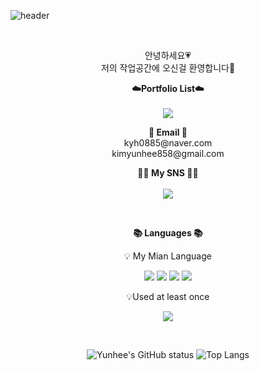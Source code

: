 
![header](https://capsule-render.vercel.app/api?type=waving&color=81C5E7&height=300&section=header&text=Welcome&fontSize=100&fontColor=FFFFFF)

<br>

<p align="center">
안녕하세요💗<br>
저의 작업공간에 오신걸 환영합니다👋<br>

</p>

<p align="center">
    <Strong>☁️Portfolio List☁️</Strong><br><br>
    <a href="https://fifth-seeker-4e6.notion.site/Yunhee-Kim-411ee46cd6854e3da81513b6a730d854" target="_blank"><img src="https://img.shields.io/badge/Notion-B5B2D8?style=flat-square&logo=Notion&logoColor=black"/></a>
    <br>
   
 <p align="center">
<Strong>📧 Email 📧</Strong><br>kyh0885@naver.com<br>kimyunhee858@gmail.com<br>

<p align="center">
<Strong> 🙋‍♀️ My SNS 🙋‍♂️</Strong><br><br>
<a href="https://www.instagram.com/yuni__311/" target="_blank"><img src="https://img.shields.io/badge/Instagram-FCAEAE?style=flat-square&logo=Instagram&logoColor=black"/></a>
    <br>

</p>



<br>

<p align="center">
    <Strong>📚 Languages 📚</Strong><br>
</p>

<p align="center" display="inline-block">
    💡 My Mian Language <br>
</p>
<p align="center" display="inline-block">
    <img src="https://img.shields.io/badge/C-2F65A7?style=for-the-badge&logo=C&logoColor=white"> 
    <img src="https://img.shields.io/badge/C++-2F65A7?style=for-the-badge&logo=c%2B%2B&&logoColor=white"> 
    <img src="https://img.shields.io/badge/Python-2F65A7?style=for-the-badge&logo=python&logoColor=white">
    <img src="https://img.shields.io/badge/Linux-FCC624?style=for-the-badge&logo=Linux&logoColor=white">
    
</p>


<p align="center">
    💡Used at least once
</p>
<p align="center" display="inline-block">
  <img src="https://img.shields.io/badge/JAVA-2F65A7?style=for-the-badge&logo=Java&logoColor=white"> 
</p>

<br>

<div align="center">
    
![Yunhee's GitHub status](https://github-readme-stats.vercel.app/api?username=kyh0885&theme=prussian&show_icons=true)
![Top Langs](https://github-readme-stats.vercel.app/api/top-langs/?username=kyh0885&layout=compact&theme=tokyonight)
    
</div>

